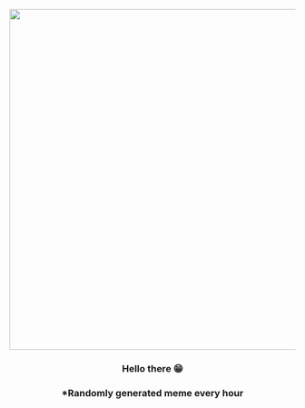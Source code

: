 <p align="center">
        <img src="https://i.redd.it/k4t2hhqc1c491.jpg" width="600" height="600">
        </p>
        <h3 align="center">Hello there 😁</h3>
        <h3 align="center">*Randomly generated meme every hour</h3>
    